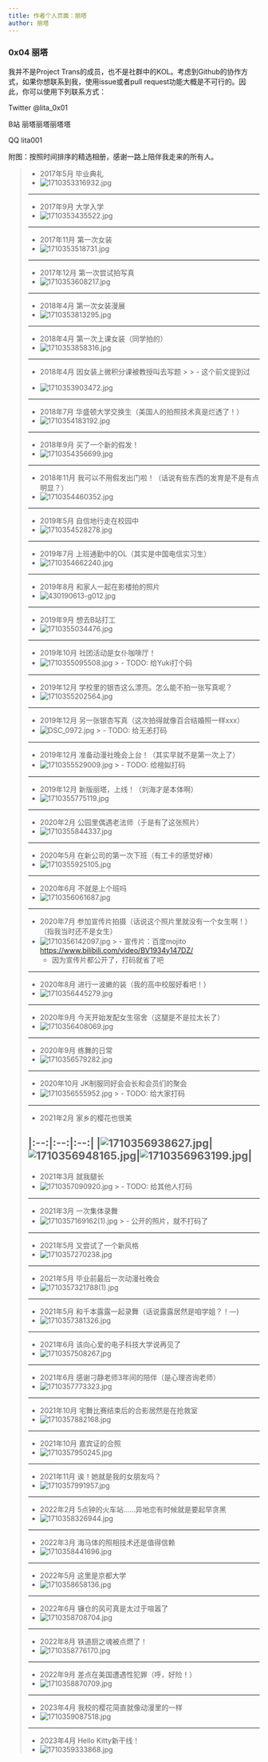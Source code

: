 ```yaml
---
title: 作者个人页面：丽塔
author: 丽塔
---
```


### 0x04 丽塔
我并不是Project Trans的成员，也不是社群中的KOL。考虑到Github的协作方式，如果你想联系到我，使用issue或者pull request功能大概是不可行的。因此，你可以使用下列联系方式：

Twitter @lita_0x01

B站 丽塔丽塔丽塔塔

QQ lita001

附图：按照时间排序的精选相册，感谢一路上陪伴我走来的所有人。
> - 2017年5月 毕业典礼
> - ![1710353316932.jpg](img/1710353316932.jpg)
> ---
>
> - 2017年9月 大学入学
> - ![1710353435522.jpg](img/1710353435522.jpg)
> ---
>
> - 2017年11月 第一次女装
> - ![1710353518731.jpg](img/1710353518731.jpg)
> ---
>
> - 2017年12月 第一次尝试拍写真
> - ![1710353608217.jpg](img/1710353608217.jpg)
> ---
>
> - 2018年4月 第一次女装漫展
> - ![1710353813295.jpg](img/1710353813295.jpg)
> ---
>
> - 2018年4月 第一次上课女装（同学拍的）
> - ![1710353858316.jpg](img/1710353858316.jpg)
> ---
>
> - 2018年4月 因女装上微积分课被教授叫去写题
    >
    >   - 这个前文提到过
>
> - ![1710353903472.jpg](img/1710353903472.jpg)
>
> ---
>
> - 2018年7月 华盛顿大学交换生（美国人的拍照技术真是烂透了！）
> - ![1710354183192.jpg](img/1710354183192.jpg)
> ---
>
> - 2018年9月 买了一个新的假发！
> - ![1710354356699.jpg](img/1710354356699.jpg)
> ---
>
> - 2018年11月 我可以不用假发出门啦！（话说有些东西的发育是不是有点明显？）
> - ![1710354460352.jpg](img/1710354460352.jpg)
> ---
>
> - 2019年5月 自信地行走在校园中
> - ![1710354528278.jpg](img/1710354528278.jpg)
> ---
>
> - 2019年7月 上班通勤中的OL（其实是中国电信实习生）
> - ![1710354662240.jpg](img/1710354662240.jpg)
> ---
>
> - 2019年8月 和家人一起在影楼拍的照片
> - ![430190613-g012.jpg](img/430190613-g012.jpg)
> ---
>
> - 2019年9月 想去B站打工
> - ![1710355034476.jpg](img/1710355034476.jpg)
> ---
>
> - 2019年10月 社团活动是女仆咖啡厅！
> - ![1710355095508.jpg](img/1710355095508.jpg)
    >   - TODO: 给Yuki打个码
> ---
>
> - 2019年12月 学校里的银杏这么漂亮。怎么能不拍一张写真呢？
> - ![1710355202564.jpg](img/1710355202564.jpg)
> ---
>
> - 2019年12月 另一张银杏写真（这次拍得就像百合结婚照一样xxx）
> - ![DSC_0972.jpg](img/DSC_0972.jpg)
    >   - TODO: 给无恙打码
> ---
>
> - 2019年12月 准备动漫社晚会上台！（其实早就不是第一次上了）
> - ![1710355529009.jpg](img/1710355529009.jpg)
    >   - TODO: 给檀姒打码
> ---
>
> - 2019年12月 新版丽塔，上线！（刘海才是本体啊）
> - ![1710355775119.jpg](img/1710355775119.jpg)
> ---
>
> - 2020年2月 公园里偶遇老法师（于是有了这张照片）
> - ![1710355844337.jpg](img/1710355844337.jpg)
> ---
>
> - 2020年5月 在新公司的第一次下班（有工卡的感觉好棒）
> - ![1710355925105.jpg](img/1710355925105.jpg)
> ---
>
> - 2020年6月 不就是上个班吗
> - ![1710356061687.jpg](img/1710356061687.jpg)
> ---
>
> - 2020年7月 参加宣传片拍摄（话说这个照片里就没有一个女生啊！）（指我当时还不是女生）
> - ![1710356142097.jpg](img/1710356142097.jpg)
    >   - 宣传片：百度mojito <https://www.bilibili.com/video/BV1934y147DZ/>
>   - 因为宣传片都公开了，打码就省了吧
> ---
>
> - 2020年8月 进行一波嫩的装（我的高中校服好看吧！）
> - ![1710356445279.jpg](img/1710356445279.jpg)
> ---
>
> - 2020年9月 今天开始发配女生宿舍（这腿是不是拉太长了）
> - ![1710356408069.jpg](img/1710356408069.jpg)
> ---
>
> - 2020年9月 练舞的日常
> - ![1710356579282.jpg](img/1710356579282.jpg)
> ---
>
> - 2020年10月 JK制服同好会会长和会员们的聚会
> - ![1710356555952.jpg](img/1710356555952.jpg)
    >   - TODO: 给大家打码
> ---
>
> - 2021年2月 家乡的樱花也很美
>
> |:--:|:--:|:--:|
> |![1710356938627.jpg](img/1710356938627.jpg)|![1710356948165.jpg](img/1710356948165.jpg)|![1710356963199.jpg](img/1710356963199.jpg)|
> ---
>
> - 2021年3月 就我腿长
> - ![1710357090920.jpg](img/1710357090920.jpg)
    >   - TODO: 给其他人打码
> ---
>
> - 2021年3月 一次集体录舞
> - ![1710357169162(1).jpg](img/1710357169162%281%29.jpg)
    >   - 公开的照片，就不打码了
> - ---
>
> - 2021年5月 又尝试了一个新风格
> - ![1710357270238.jpg](img/1710357270238.jpg)
> ---
>
> - 2021年5月 毕业前最后一次动漫社晚会
> - ![1710357321788(1).jpg](img/1710357321788%281%29.jpg)
> ---
>
> - 2021年5月 和千本露露一起录舞（话说露露居然是咱学姐？！—)
> - ![1710357381326.jpg](img/1710357381326.jpg)
> ---
>
> - 2021年6月 该向心爱的电子科技大学说再见了
> - ![1710357508267.jpg](img/1710357508267.jpg)
> ---
>
> - 2021年6月 感谢刁静老师3年间的陪伴（是心理咨询老师）
> - ![1710357773323.jpg](img/1710357773323.jpg)
> ---
>
> - 2021年10月 宅舞比赛结束后的合影居然是在抢救室
> - ![1710357882168.jpg](img/1710357882168.jpg)
> ---
>
> - 2021年10月 嘉宾证的合照
> - ![1710357950245.jpg](img/1710357950245.jpg)
> ---
>
> - 2021年11月 诶！她就是我的女朋友吗？
> - ![1710357991957.jpg](img/1710357991957.jpg)
> ---
>
> - 2022年2月 5点钟的火车站……异地恋有时候就是要起早贪黑
> - ![1710358326944.jpg](img/1710358326944.jpg)
> ---
>
> - 2022年3月 海马体的照相技术还是值得信赖
> - ![1710358441696.jpg](img/1710358441696.jpg)
> ---
>
> - 2022年5月 这里是京都大学
> - ![1710358658136.jpg](img/1710358658136.jpg)
> ---
>
> - 2022年6月 镰仓的风可真是太过于喧嚣了
> - ![1710358708704.jpg](img/1710358708704.jpg)
> ---
>
> - 2022年8月 铁道厨之魂被点燃了！
> - ![1710358776170.jpg](img/1710358776170.jpg)
> ---
>
> - 2022年9月 差点在美国遭遇性犯罪（呼，好险！）
> - ![1710358870709.jpg](img/1710358870709.jpg)
> ---
>
> - 2023年4月 我校的樱花简直就像动漫里的一样
> - ![1710359087518.jpg](img/1710359087518.jpg)
>
> ---
>
> - 2023年4月 Hello Kitty新干线！
> - ![1710359333868.jpg](img/1710359333868.jpg)
